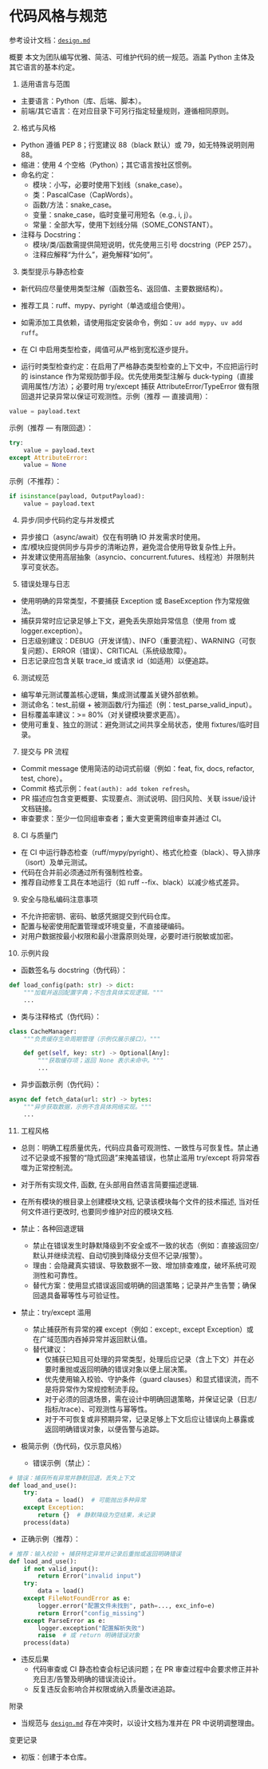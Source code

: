 # 代码风格与规范

参考设计文档：[`design.md`](design.md:1)

概要
本文为团队编写优雅、简洁、可维护代码的统一规范。涵盖 Python 主体及其它语言的基本约定。

1. 适用语言与范围

- 主要语言：Python（库、后端、脚本）。
- 前端/其它语言：在对应目录下可另行指定轻量规则，遵循相同原则。

2. 格式与风格

- Python 遵循 PEP 8；行宽建议 88（black 默认）或 79，如无特殊说明则用 88。
- 缩进：使用 4 个空格（Python）；其它语言按社区惯例。
- 命名约定：
  - 模块：小写，必要时使用下划线（snake_case）。
  - 类：PascalCase（CapWords）。
  - 函数/方法：snake_case。
  - 变量：snake_case，临时变量可用短名（e.g., i, j）。
  - 常量：全部大写，使用下划线分隔（SOME_CONSTANT）。
- 注释与 Docstring：
  - 模块/类/函数需提供简短说明，优先使用三引号 docstring（PEP 257）。
  - 注释应解释“为什么”，避免解释“如何”。

3. 类型提示与静态检查

- 新代码应尽量使用类型注解（函数签名、返回值、主要数据结构）。
- 推荐工具：ruff、mypy、pyright（单选或组合使用）。
- 如需添加工具依赖，请使用指定安装命令，例如：`uv add mypy`、`uv add ruff`。
- 在 CI 中启用类型检查，阈值可从严格到宽松逐步提升。

- 运行时类型检查约定：在启用了严格静态类型检查的上下文中，不应把运行时的 isinstance 作为常规防御手段。优先使用类型注解与 duck-typing（直接调用属性/方法）；必要时用 try/except 捕获 AttributeError/TypeError 做有限回退并记录异常以保证可观测性。示例（推荐 — 直接调用）：
```python
value = payload.text
```
示例（推荐 — 有限回退）：
```python
try:
    value = payload.text
except AttributeError:
    value = None
```
示例（不推荐）：
```python
if isinstance(payload, OutputPayload):
    value = payload.text
```

4. 异步/同步代码约定与并发模式

- 异步接口（async/await）仅在有明确 IO 并发需求时使用。
- 库/模块应提供同步与异步的清晰边界，避免混合使用导致复杂性上升。
- 并发建议使用高层抽象（asyncio、concurrent.futures、线程池）并限制共享可变状态。

5. 错误处理与日志

- 使用明确的异常类型，不要捕获 Exception 或 BaseException 作为常规做法。
- 捕获异常时应记录足够上下文，避免丢失原始异常信息（使用 from 或 logger.exception）。
- 日志级别建议：DEBUG（开发详情）、INFO（重要流程）、WARNING（可恢复问题）、ERROR（错误）、CRITICAL（系统级故障）。
- 日志记录应包含关联 trace_id 或请求 id（如适用）以便追踪。

6. 测试规范

- 编写单元测试覆盖核心逻辑，集成测试覆盖关键外部依赖。
- 测试命名：test_前缀 + 被测函数/行为描述（例：test_parse_valid_input）。
- 目标覆盖率建议：>= 80%（对关键模块要求更高）。
- 使用可重复、独立的测试：避免测试之间共享全局状态，使用 fixtures/临时目录。

7. 提交与 PR 流程

- Commit message 使用简洁的动词式前缀（例如：feat, fix, docs, refactor, test, chore）。
- Commit 格式示例：`feat(auth): add token refresh`。
- PR 描述应包含变更概要、实现要点、测试说明、回归风险、关联 issue/设计文档链接。
- 审查要求：至少一位同组审查者；重大变更需跨组审查并通过 CI。

8. CI 与质量门

- 在 CI 中运行静态检查（ruff/mypy/pyright）、格式化检查（black）、导入排序（isort）及单元测试。
- 代码在合并前必须通过所有强制性检查。
- 推荐自动修复工具在本地运行（如 ruff --fix、black）以减少格式差异。

9. 安全与隐私编码注意事项

- 不允许把密钥、密码、敏感凭据提交到代码仓库。
- 配置与秘密使用配置管理或环境变量，不直接硬编码。
- 对用户数据按最小权限和最小泄露原则处理，必要时进行脱敏或加密。

10. 示例片段

- 函数签名与 docstring（伪代码）：

```python
def load_config(path: str) -> dict:
    """加载并返回配置字典；不包含具体实现逻辑。"""
    ...
```

- 类与注释格式（伪代码）：

```python
class CacheManager:
    """负责缓存生命周期管理（示例仅展示接口）。"""

    def get(self, key: str) -> Optional[Any]:
        """获取缓存项；返回 None 表示未命中。"""
        ...
```

- 异步函数示例（伪代码）：

```python
async def fetch_data(url: str) -> bytes:
    """异步获取数据，示例不含具体网络实现。"""
    ...
```

11. 工程风格

- 总则：明确工程质量优先，代码应具备可观测性、一致性与可恢复性。禁止通过不记录或不报警的“隐式回退”来掩盖错误，也禁止滥用 try/except 将异常吞噬为正常控制流。
- 对于所有实现文件, 函数, 在头部用自然语言简要描述逻辑.
- 在所有模块的根目录上创建模块文档, 记录该模块每个文件的技术描述, 当对任何文件进行更改时, 也要同步维护对应的模块文档.
- 禁止：各种回退逻辑

  - 禁止在错误发生时静默降级到不安全或不一致的状态（例如：直接返回空/默认并继续流程、自动切换到降级分支但不记录/报警）。
  - 理由：会隐藏真实错误、导致数据不一致、增加排查难度，破坏系统可观测性和可靠性。
  - 替代方案：使用显式错误返回或明确的回退策略；记录并产生告警；确保回退具备幂等性与可验证性。
- 禁止：try/except 滥用

  - 禁止捕获所有异常的裸 except（例如：except:, except Exception）或在广域范围内吞掉异常并返回默认值。
  - 替代建议：
    - 仅捕获已知且可处理的异常类型，处理后应记录（含上下文）并在必要时重抛或返回明确的错误对象以便上层决策。
    - 优先使用输入校验、守护条件（guard clauses）和显式错误流，而不是将异常作为常规控制流手段。
    - 对于必须的回退场景，需在设计中明确回退策略，并保证记录（日志/指标/trace）、可观测性与幂等性。
    - 对于不可恢复或非预期异常，记录足够上下文后应让错误向上暴露或返回明确错误对象，以便告警与追踪。
- 极简示例（伪代码，仅示意风格）

  - 错误示例（禁止）：

```python
# 错误：捕获所有异常并静默回退，丢失上下文
def load_and_use():
    try:
        data = load()  # 可能抛出多种异常
    except Exception:
        return {}  # 静默降级为空结果，未记录
    process(data)
```

- 正确示例（推荐）：

```python
# 推荐：输入校验 + 捕获特定异常并记录后重抛或返回明确错误
def load_and_use():
    if not valid_input():
        return Error("invalid input")
    try:
        data = load()
    except FileNotFoundError as e:
        logger.error("配置文件未找到", path=..., exc_info=e)
        return Error("config_missing")
    except ParseError as e:
        logger.exception("配置解析失败")
        raise  # 或 return 明确错误对象
    process(data)
```

- 违反后果
  - 代码审查或 CI 静态检查会标记该问题；在 PR 审查过程中会要求修正并补充日志/告警及明确的错误流设计。
  - 反复违反会影响合并权限或纳入质量改进追踪。

附录

- 当规范与 [`design.md`](design.md:1) 存在冲突时，以设计文档为准并在 PR 中说明调整理由。

变更记录

- 初版：创建于本仓库。
